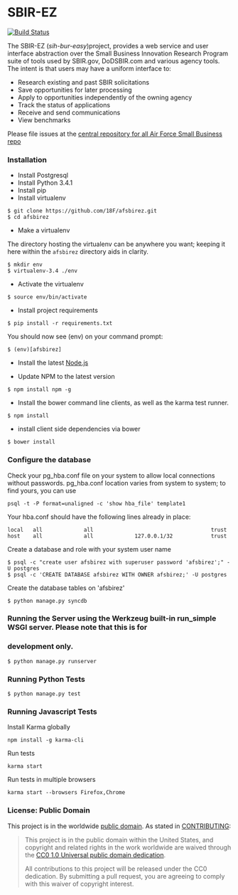 SBIR-EZ
========
[![Build Status](https://travis-ci.org/18F/afsbirez.svg?branch=master)](https://travis-ci.org/18F/afsbirez)

The SBIR-EZ (_sih-bur-easy_)project, provides a web service and user interface abstraction over the Small Business Innovation Research Program suite of tools used by SBIR.gov, DoDSBIR.com and various agency tools. The intent is that users may have a uniform interface to:

* Research existing and past SBIR solicitations
* Save opportunities for later processing
* Apply to opportunities independently of the owning agency
* Track the status of applications
* Receive and send communications
* View benchmarks

Please file issues at the [central repository for all Air Force Small Business repo](https://github.com/18f/afsmallbiz/issues?labels=Product%3A+SBIR&page=1&state=open)

### Installation
* Install Postgresql
* Install Python 3.4.1
* Install pip
* Install virtualenv

```
$ git clone https://github.com/18F/afsbirez.git
$ cd afsbirez
```

* Make a virtualenv

The directory hosting the virtualenv can be anywhere
you want; keeping it here within the `afsbirez` directory
aids in clarity.
 
```
$ mkdir env
$ virtualenv-3.4 ./env
```

* Activate the virtualenv

```
$ source env/bin/activate
```

* Install project requirements

```
$ pip install -r requirements.txt
```

You should now see (env) on your command prompt:

```
$ (env)[afsbirez]
```

* Install the latest [Node.js](http://nodejs.org/download/)

* Update NPM to the latest version

```
$ npm install npm -g
```

* Install the bower command line clients, as well as the karma test runner.

```
$ npm install
```

* install client side dependencies via bower
```
$ bower install
```

### Configure the database
Check your pg_hba.conf file on your system to allow local connections without passwords.  pg_hba.conf location varies from system to system; to find yours,
you can use

```
psql -t -P format=unaligned -c 'show hba_file' template1

```

Your hba.conf should have the following lines already in place:
```
local   all             all                                     trust
host    all             all             127.0.0.1/32            trust
```

Create a database and role with your system user name

```
$ psql -c "create user afsbirez with superuser password 'afsbirez';" -U postgres
$ psql -c 'CREATE DATABASE afsbirez WITH OWNER afsbirez;' -U postgres
```

Create the database tables on 'afsbirez'

```
$ python manage.py syncdb
```

### Running the Server using the Werkzeug built-in run_simple WSGI server. Please note that this is for
### development only.

```
$ python manage.py runserver
```

### Running Python Tests

```
$ python manage.py test
```

### Running Javascript Tests

Install Karma globally

```
npm install -g karma-cli
```

Run tests

```
karma start
```

Run tests in multiple browsers

```
karma start --browsers Firefox,Chrome
```

### License: Public Domain

This project is in the worldwide [public domain](LICENSE.md). As stated in [CONTRIBUTING](CONTRIBUTING.md):

> This project is in the public domain within the United States, and copyright and related rights in the work worldwide are waived through the [CC0 1.0 Universal public domain dedication](https://creativecommons.org/publicdomain/zero/1.0/).
>
> All contributions to this project will be released under the CC0 dedication. By submitting a pull request, you are agreeing to comply with this waiver of copyright interest.
